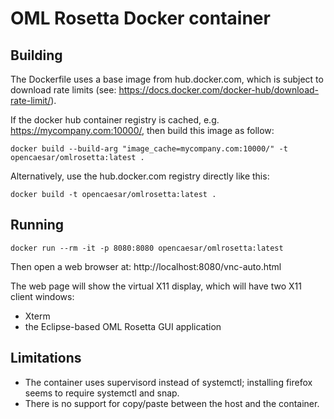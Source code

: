 # OML Rosetta Docker container

## Building

The Dockerfile uses a base image from hub.docker.com, which is subject to download rate limits (see: https://docs.docker.com/docker-hub/download-rate-limit/).

If the docker hub container registry is cached, e.g. https://mycompany.com:10000/, then build this image as follow:

```
docker build --build-arg "image_cache=mycompany.com:10000/" -t opencaesar/omlrosetta:latest .
```

Alternatively, use the hub.docker.com registry directly like this:

```
docker build -t opencaesar/omlrosetta:latest .
```

## Running

```
docker run --rm -it -p 8080:8080 opencaesar/omlrosetta:latest
```

Then open a web browser at: http://localhost:8080/vnc-auto.html

The web page will show the virtual X11 display, which will have two X11 client windows:
- Xterm
- the Eclipse-based OML Rosetta GUI application

## Limitations

- The container uses supervisord instead of systemctl; installing firefox seems to require systemctl and snap.
- There is no support for copy/paste between the host and the container.